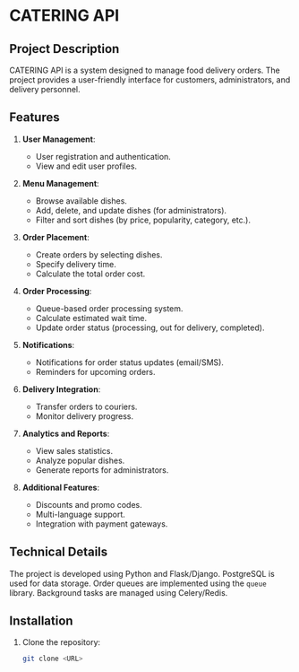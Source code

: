 # CATERING API

## Project Description
CATERING API is a system designed to manage food delivery orders. The project provides a user-friendly interface for customers, administrators, and delivery personnel.

## Features
1. **User Management**:
   - User registration and authentication.
   - View and edit user profiles.

2. **Menu Management**:
   - Browse available dishes.
   - Add, delete, and update dishes (for administrators).
   - Filter and sort dishes (by price, popularity, category, etc.).

3. **Order Placement**:
   - Create orders by selecting dishes.
   - Specify delivery time.
   - Calculate the total order cost.

4. **Order Processing**:
   - Queue-based order processing system.
   - Calculate estimated wait time.
   - Update order status (processing, out for delivery, completed).

5. **Notifications**:
   - Notifications for order status updates (email/SMS).
   - Reminders for upcoming orders.

6. **Delivery Integration**:
   - Transfer orders to couriers.
   - Monitor delivery progress.

7. **Analytics and Reports**:
   - View sales statistics.
   - Analyze popular dishes.
   - Generate reports for administrators.

8. **Additional Features**:
   - Discounts and promo codes.
   - Multi-language support.
   - Integration with payment gateways.

## Technical Details
The project is developed using Python and Flask/Django. PostgreSQL is used for data storage. Order queues are implemented using the `queue` library. Background tasks are managed using Celery/Redis.

## Installation
1. Clone the repository:
   ```bash
   git clone <URL>
